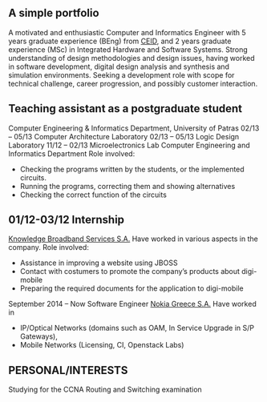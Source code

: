 ## A simple portfolio

A motivated and enthusiastic Computer and Informatics Engineer with 5 years graduate experience (BEng) from [CEID](https://www.ceid.upatras.gr), and 2 years graduate experience (MSc) in Integrated Hardware and Software Systems.
Strong understanding of design methodologies and design issues, having worked in software
development, digital design analysis and synthesis and simulation environments. Seeking a
development role with scope for technical challenge, career progression, and possibly customer
interaction.

## Teaching assistant as a postgraduate student
Computer Engineering & Informatics Department, University of Patras
02/13 – 05/13 Computer Architecture Laboratory
02/13 – 05/13 Logic Design Laboratory
11/12 – 02/13 Microelectronics Lab
Computer Engineering and Informatics Department
Role involved:
 - Checking the programs written by the students, or the implemented circuits.
 - Running the programs, correcting them and showing alternatives
 - Checking the correct function of the circuits

## 01/12-03/12 Internship
[Knowledge Broadband Services S.A.](http://www.knowledge.gr)
Have worked in various aspects in the company. Role involved:
 - Assistance in improving a website using JBOSS
 - Contact with costumers to promote the company’s products about digi-mobile
 - Preparing the required documents for the application to digi-mobile

September 2014 – Now Software Engineer
[Nokia Greece S.A.](https://www.nokia.com/)
Have worked in 
 - IP/Optical Networks (domains such as OAM, In Service Upgrade in S/P Gateways), 
 - Mobile Networks (Licensing, CI, Openstack Labs)


## PERSONAL/INTERESTS
Studying for the CCNA Routing and Switching examination

